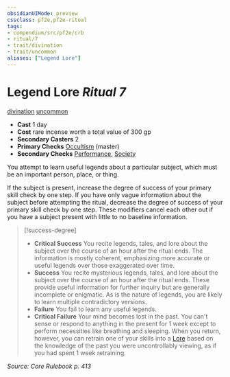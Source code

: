```yaml
---
obsidianUIMode: preview
cssclass: pf2e,pf2e-ritual
tags:
- compendium/src/pf2e/crb
- ritual/7
- trait/divination
- trait/uncommon
aliases: ["Legend Lore"]
---
```

# Legend Lore *Ritual 7*  
[divination](../../../Rules/traits/divination.md)  [uncommon](../../../Rules/traits/uncommon.md)  

- **Cast** 1 day
- **Cost** rare incense worth a total value of 300 gp
- **Secondary Casters** 2
- **Primary Checks** [Occultism](../../skills.md#Occultism) (master)
- **Secondary Checks** [Performance](../../skills.md#Performance), [Society](../../skills.md#Society)

You attempt to learn useful legends about a particular subject, which must be an important person, place, or thing.

If the subject is present, increase the degree of success of your primary skill check by one step. If you have only vague information about the subject before attempting the ritual, decrease the degree of success of your primary skill check by one step. These modifiers cancel each other out if you have a subject present with little to no baseline information.

> [!success-degree] 
> - **Critical Success** You recite legends, tales, and lore about the subject over the course of an hour after the ritual ends. The information is mostly coherent, emphasizing more accurate or useful legends over those exaggerated over time.
> - **Success** You recite mysterious legends, tales, and lore about the subject over the course of an hour after the ritual ends. These provide useful information for further inquiry but are generally incomplete or enigmatic. As is the nature of legends, you are likely to learn multiple contradictory versions.
> - **Failure** You fail to learn any useful legends.
> - **Critical Failure** Your mind becomes lost in the past. You can't sense or respond to anything in the present for 1 week except to perform necessities like breathing and sleeping. When you return, however, you can retrain one of your skills into a [Lore](../../skills.md#Lore) based on the knowledge of the past you were uncontrollably viewing, as if you had spent 1 week retraining.

*Source: Core Rulebook p. 413*